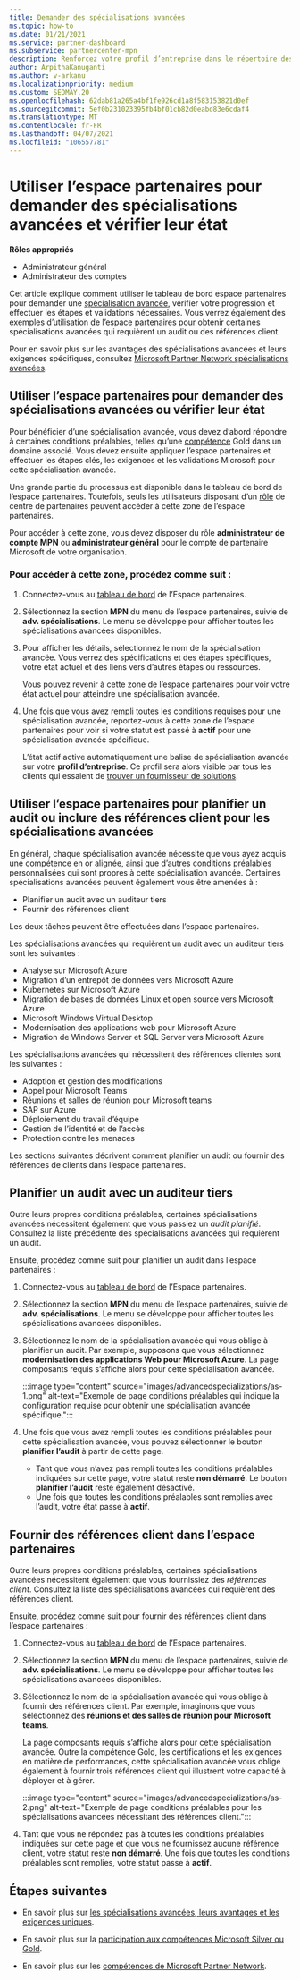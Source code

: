 ```yaml
---
title: Demander des spécialisations avancées
ms.topic: how-to
ms.date: 01/21/2021
ms.service: partner-dashboard
ms.subservice: partnercenter-mpn
description: Renforcez votre profil d’entreprise dans le répertoire des partenaires Microsoft. Découvrez comment utiliser l’espace partenaires pour demander et gagner des spécialisations avancées.
author: ArpithaKanuganti
ms.author: v-arkanu
ms.localizationpriority: medium
ms.custom: SEOMAY.20
ms.openlocfilehash: 62dab81a265a4bf1fe926cd1a8f583153821d0ef
ms.sourcegitcommit: 5ef0b231023395fb4bf01cb82d0eabd83e6cdaf4
ms.translationtype: MT
ms.contentlocale: fr-FR
ms.lasthandoff: 04/07/2021
ms.locfileid: "106557781"
---
```

# <a name="use-partner-center-to-apply-for-advanced-specializations-and-check-their-status"></a>Utiliser l’espace partenaires pour demander des spécialisations avancées et vérifier leur état

**Rôles appropriés**

- Administrateur général
- Administrateur des comptes

Cet article explique comment utiliser le tableau de bord espace partenaires pour demander une [spécialisation avancée](advanced-specializations.md), vérifier votre progression et effectuer les étapes et validations nécessaires. Vous verrez également des exemples d’utilisation de l’espace partenaires pour obtenir certaines spécialisations avancées qui requièrent un audit ou des références client.

Pour en savoir plus sur les avantages des spécialisations avancées et leurs exigences spécifiques, consultez [Microsoft Partner Network spécialisations avancées](https://partner.microsoft.com/membership/advanced-specialization).

## <a name="use-partner-center-to-apply-for-advanced-specializations-or-check-their-status"></a>Utiliser l’espace partenaires pour demander des spécialisations avancées ou vérifier leur état

Pour bénéficier d’une spécialisation avancée, vous devez d’abord répondre à certaines conditions préalables, telles qu’une [compétence](https://partner.microsoft.com/membership/competencies) Gold dans un domaine associé. Vous devez ensuite appliquer l’espace partenaires et effectuer les étapes clés, les exigences et les validations Microsoft pour cette spécialisation avancée.

Une grande partie du processus est disponible dans le tableau de bord de l’espace partenaires. Toutefois, seuls les utilisateurs disposant d’un [rôle](permissions-overview.md) de centre de partenaires peuvent accéder à cette zone de l’espace partenaires.

Pour accéder à cette zone, vous devez disposer du rôle **administrateur de compte MPN** ou **administrateur général** pour le compte de partenaire Microsoft de votre organisation.

### <a name="follow-these-steps-to-access-this-area"></a>Pour accéder à cette zone, procédez comme suit :

1. Connectez-vous au [tableau de bord](https://partner.microsoft.com/dashboard/home) de l’Espace partenaires.

2. Sélectionnez la section **MPN** du menu de l’espace partenaires, suivie de **adv. spécialisations**. Le menu se développe pour afficher toutes les spécialisations avancées disponibles.

3. Pour afficher les détails, sélectionnez le nom de la spécialisation avancée. Vous verrez des spécifications et des étapes spécifiques, votre état actuel et des liens vers d’autres étapes ou ressources.

   Vous pouvez revenir à cette zone de l’espace partenaires pour voir votre état actuel pour atteindre une spécialisation avancée.

4. Une fois que vous avez rempli toutes les conditions requises pour une spécialisation avancée, reportez-vous à cette zone de l’espace partenaires pour voir si votre statut est passé à **actif** pour une spécialisation avancée spécifique.

   L’état actif active automatiquement une balise de spécialisation avancée sur votre **profil d’entreprise**. Ce profil sera alors visible par tous les clients qui essaient de [trouver un fournisseur de solutions](https://www.microsoft.com/solution-providers/home).

## <a name="use-partner-center-to-schedule-an-audit-or-include-customer-references-for-advanced-specializations"></a>Utiliser l’espace partenaires pour planifier un audit ou inclure des références client pour les spécialisations avancées

En général, chaque spécialisation avancée nécessite que vous ayez acquis une compétence en or alignée, ainsi que d’autres conditions préalables personnalisées qui sont propres à cette spécialisation avancée. Certaines spécialisations avancées peuvent également vous être amenées à :

- Planifier un audit avec un auditeur tiers
- Fournir des références client

Les deux tâches peuvent être effectuées dans l’espace partenaires.

Les spécialisations avancées qui requièrent un audit avec un auditeur tiers sont les suivantes :

- Analyse sur Microsoft Azure
- Migration d’un entrepôt de données vers Microsoft Azure
- Kubernetes sur Microsoft Azure
- Migration de bases de données Linux et open source vers Microsoft Azure
- Microsoft Windows Virtual Desktop
- Modernisation des applications web pour Microsoft Azure
- Migration de Windows Server et SQL Server vers Microsoft Azure

Les spécialisations avancées qui nécessitent des références clientes sont les suivantes :

- Adoption et gestion des modifications
- Appel pour Microsoft Teams
- Réunions et salles de réunion pour Microsoft teams
- SAP sur Azure
- Déploiement du travail d’équipe
- Gestion de l’identité et de l’accès
- Protection contre les menaces

Les sections suivantes décrivent comment planifier un audit ou fournir des références de clients dans l’espace partenaires.

## <a name="schedule-an-audit-with-a-third-party-auditor"></a>Planifier un audit avec un auditeur tiers

Outre leurs propres conditions préalables, certaines spécialisations avancées nécessitent également que vous passiez un *audit planifié*. Consultez la liste précédente des spécialisations avancées qui requièrent un audit.

Ensuite, procédez comme suit pour planifier un audit dans l’espace partenaires :

1. Connectez-vous au [tableau de bord](https://partner.microsoft.com/dashboard/home) de l’Espace partenaires.

2. Sélectionnez la section **MPN** du menu de l’espace partenaires, suivie de **adv. spécialisations**. Le menu se développe pour afficher toutes les spécialisations avancées disponibles.

3. Sélectionnez le nom de la spécialisation avancée qui vous oblige à planifier un audit. Par exemple, supposons que vous sélectionnez **modernisation des applications Web pour Microsoft Azure**. La page composants requis s’affiche alors pour cette spécialisation avancée.

   :::image type="content" source="images/advancedspecializations/as-1.png" alt-text="Exemple de page conditions préalables qui indique la configuration requise pour obtenir une spécialisation avancée spécifique.":::

4. Une fois que vous avez rempli toutes les conditions préalables pour cette spécialisation avancée, vous pouvez sélectionner le bouton **planifier l’audit** à partir de cette page.

   - Tant que vous n’avez pas rempli toutes les conditions préalables indiquées sur cette page, votre statut reste **non démarré**. Le bouton **planifier l’audit** reste également désactivé. 
   - Une fois que toutes les conditions préalables sont remplies avec l’audit, votre état passe à **actif**.

## <a name="provide-customer-references-in-partner-center"></a>Fournir des références client dans l’espace partenaires

Outre leurs propres conditions préalables, certaines spécialisations avancées nécessitent également que vous fournissiez des *références client*. Consultez la liste des spécialisations avancées qui requièrent des références client.

Ensuite, procédez comme suit pour fournir des références client dans l’espace partenaires :

1. Connectez-vous au [tableau de bord](https://partner.microsoft.com/dashboard/home) de l’Espace partenaires.

2. Sélectionnez la section **MPN** du menu de l’espace partenaires, suivie de **adv. spécialisations**. Le menu se développe pour afficher toutes les spécialisations avancées disponibles.

3. Sélectionnez le nom de la spécialisation avancée qui vous oblige à fournir des références client. Par exemple, imaginons que vous sélectionnez des **réunions et des salles de réunion pour Microsoft teams**.

   La page composants requis s’affiche alors pour cette spécialisation avancée. Outre la compétence Gold, les certifications et les exigences en matière de performances, cette spécialisation avancée vous oblige également à fournir trois références client qui illustrent votre capacité à déployer et à gérer.

   :::image type="content" source="images/advancedspecializations/as-2.png" alt-text="Exemple de page conditions préalables pour les spécialisations avancées nécessitant des références client.":::

4. Tant que vous ne répondez pas à toutes les conditions préalables indiquées sur cette page et que vous ne fournissez aucune référence client, votre statut reste **non démarré**. Une fois que toutes les conditions préalables sont remplies, votre statut passe à **actif**.

## <a name="next-steps"></a>Étapes suivantes

- En savoir plus sur [les spécialisations avancées, leurs avantages et les exigences uniques](https://partner.microsoft.com/membership/advanced-specialization).

- En savoir plus sur la [participation aux compétences Microsoft Silver ou Gold](learn-about-competencies.md).

- En savoir plus sur les [compétences de Microsoft Partner Network](https://partner.microsoft.com/membership/competencies).
